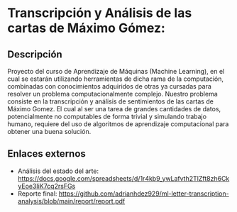 # Transcripción y Análisis de las cartas de Máximo Gómez:

## Descripción
Proyecto del curso de Aprendizaje de Máquinas (Machine Learning), en el cual se estarán utilizando herramientas de dicha rama de la computación, combinadas con
conocimientos adquiridos de otras ya cursadas para resolver un problema computacionalmente complejo. Nuestro problema consiste en la transcripción y análisis de sentimientos de las cartas de Máximo Gomez. El cual
al ser una tarea de grandes cantidades de datos, potencialmente no computables de forma trivial y simulando trabajo humano, requiere del uso de algoritmos de aprendizaje computacional para 
obtener una buena solución.

## Enlaces externos
- Análisis del estado del arte: https://docs.google.com/spreadsheets/d/1r4kb9_ywLafvth2TlZft8zh6CkyEoe3IiK7cq2rsFGs
- Reporte final: https://github.com/adrianhdez929/ml-letter-transcription-analysis/blob/main/report/report.pdf
